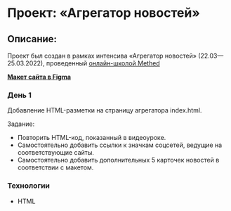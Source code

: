 # Проект: «Агрегатор новостей»

## Описание:
Проект был создан в рамках интенсива «Агрегатор новостей» (22.03—25.03.2022), проведенный [онлайн-школой Methed](https://methed.ru/)

**[Макет сайта в Figma](https://www.figma.com/file/RoVKEmePmyt5Ef7YJCOHMw/NEWS-(Intensive)?node-id=0%3A1)**

### День 1
Добавление HTML-разметки на страницу агрегатора index.html.

Задание:
* Повторить HTML-код, показанный в видеоуроке.
* Самостоятельно добавить ссылки к значкам соцсетей, ведущие на соответствующие сайты.
* Самостоятельно добавить дополнительных 5 карточек новостей в соответствии с макетом.

### Технологии
* HTML